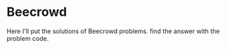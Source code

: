 # Beecrowd
Here I'll put the solutions of Beecrowd problems.
find the answer with the problem code.
